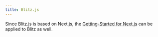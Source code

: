 ```yaml
---
title: Blitz.js
---
```


Since Blitz.js is based on Next.js, the [Getting-Started for Next.js](docs/getting-started/next-js) can be applied to Blitz as well.
